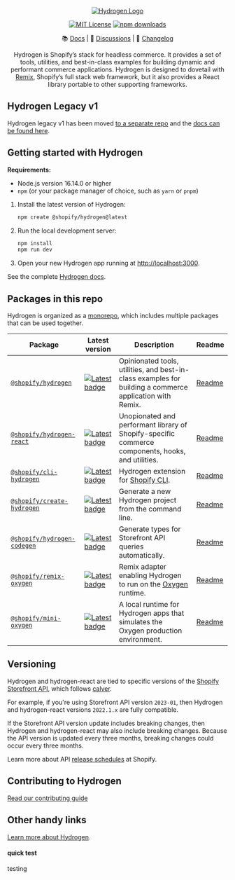 <div align="center">

<p align="center">
  <a href="https://hydrogen.shopify.dev"><img src="./.github/images/hydrogen-logo.svg" alt="Hydrogen Logo"/></a>
</p>

[![MIT License](https://img.shields.io/github/license/shopify/hydrogen)](LICENSE.md)
[![npm downloads](https://img.shields.io/npm/dm/@shopify/hydrogen.svg?sanitize=true)](https://npmcharts.com/compare/@shopify/hydrogen?minimal=true)

📚 [Docs](https://shopify.dev/custom-storefronts/hydrogen) | 💬 [Discussions](https://github.com/Shopify/hydrogen/discussions) | 📝 [Changelog](./packages/hydrogen/CHANGELOG.md)

Hydrogen is Shopify’s stack for headless commerce. It provides a set of tools, utilities, and best-in-class examples for building dynamic and performant commerce applications. Hydrogen is designed to dovetail with [Remix](https://remix.run/), Shopify’s full stack web framework, but it also provides a React library portable to other supporting frameworks.

 </div>

## Hydrogen Legacy v1

Hydrogen legacy v1 has been moved [to a separate repo](https://github.com/Shopify/hydrogen-v1) and the [docs can be found here](https://shopify.github.io/hydrogen-v1/tutorials/getting-started).

## Getting started with Hydrogen

**Requirements:**

- Node.js version 16.14.0 or higher
- `npm` (or your package manager of choice, such as `yarn` or `pnpm`)

1. Install the latest version of Hydrogen:

   ```bash
   npm create @shopify/hydrogen@latest
   ```

1. Run the local development server:

   ```bash
   npm install
   npm run dev
   ```

1. Open your new Hydrogen app running at <http://localhost:3000>.

See the complete [Hydrogen docs](https://shopify.dev/custom-storefronts/hydrogen).

## Packages in this repo

Hydrogen is organized as a [monorepo](https://monorepo.tools/), which includes multiple packages that can be used together.

| Package                                                    | Latest version                                                                                                                                | Description                                                                                                    | Readme                                      |
| ---------------------------------------------------------- | --------------------------------------------------------------------------------------------------------------------------------------------- | -------------------------------------------------------------------------------------------------------------- | ------------------------------------------- |
| [`@shopify/hydrogen`](/packages/hydrogen/)                 | [![Latest badge](https://img.shields.io/npm/v/@shopify/hydrogen/latest.svg)](https://www.npmjs.com/package/@shopify/hydrogen)                 | Opinionated tools, utilities, and best-in-class examples for building a commerce application with Remix.       | [Readme](/packages/hydrogen#readme)         |
| [`@shopify/hydrogen-react`](/packages/hydrogen-react/)     | [![Latest badge](https://img.shields.io/npm/v/@shopify/hydrogen-react/latest.svg)](https://www.npmjs.com/package/@shopify/hydrogen-react)     | Unopionated and performant library of Shopify-specific commerce components, hooks, and utilities.              | [Readme](/packages/hydrogen-react#readme)   |
| [`@shopify/cli-hydrogen`](/packages/cli/)                  | [![Latest badge](https://img.shields.io/npm/v/@shopify/cli-hydrogen/latest.svg)](https://www.npmjs.com/package/@shopify/cli-hydrogen)         | Hydrogen extension for [Shopify CLI](https://shopify.dev/docs/custom-storefronts/hydrogen/cli).                | [Readme](/packages/cli#readme)              |
| [`@shopify/create-hydrogen`](/packages/create-hydrogen/)   | [![Latest badge](https://img.shields.io/npm/v/@shopify/create-hydrogen/latest.svg)](https://www.npmjs.com/package/@shopify/create-hydrogen)   | Generate a new Hydrogen project from the command line.                                                         | [Readme](/packages/create-hydrogen#readme)  |
| [`@shopify/hydrogen-codegen`](/packages/hydrogen-codegen/) | [![Latest badge](https://img.shields.io/npm/v/@shopify/hydrogen-codegen/latest.svg)](https://www.npmjs.com/package/@shopify/hydrogen-codegen) | Generate types for Storefront API queries automatically.                                                       | [Readme](/packages/hydrogen-codegen#readme) |
| [`@shopify/remix-oxygen`](/packages/remix-oxygen/)         | [![Latest badge](https://img.shields.io/npm/v/@shopify/remix-oxygen/latest.svg)](https://www.npmjs.com/package/@shopify/remix-oxygen)         | Remix adapter enabling Hydrogen to run on the [Oxygen](https://shopify.dev/custom-storefronts/oxygen) runtime. | [Readme](/packages/remix-oxygen#readme)     |
| [`@shopify/mini-oxygen`](/packages/mini-oxygen/)           | [![Latest badge](https://img.shields.io/npm/v/@shopify/mini-oxygen/latest.svg)](https://www.npmjs.com/package/@shopify/mini-oxygen)           | A local runtime for Hydrogen apps that simulates the Oxygen production environment.                            | [Readme](/packages/mini-oxygen#readme)      |

## Versioning

Hydrogen and hydrogen-react are tied to specific versions of the [Shopify Storefront API](https://shopify.dev/api/storefront), which follows [calver](https://calver.org/).

For example, if you're using Storefront API version `2023-01`, then Hydrogen and hydrogen-react versions `2022.1.x` are fully compatible.

If the Storefront API version update includes breaking changes, then Hydrogen and hydrogen-react may also include breaking changes. Because the API version is updated every three months, breaking changes could occur every three months.

Learn more about API [release schedules](https://shopify.dev/api/usage/versioning#release-schedule) at Shopify.

## Contributing to Hydrogen

[Read our contributing guide](CONTRIBUTING.md)

## Other handy links

[Learn more about Hydrogen](https://shopify.dev/hydrogen).

#### quick test
testing
